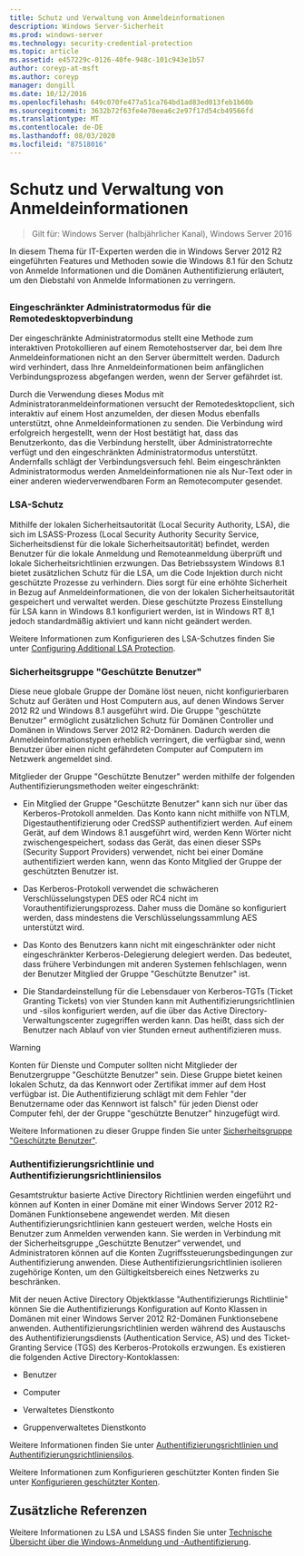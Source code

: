 ```yaml
---
title: Schutz und Verwaltung von Anmeldeinformationen
description: Windows Server-Sicherheit
ms.prod: windows-server
ms.technology: security-credential-protection
ms.topic: article
ms.assetid: e457229c-0126-40fe-948c-101c943e1b57
author: coreyp-at-msft
ms.author: coreyp
manager: dongill
ms.date: 10/12/2016
ms.openlocfilehash: 649c070fe477a51ca764bd1ad83ed013feb1b60b
ms.sourcegitcommit: 3632b72f63fe4e70eea6c2e97f17d54cb49566fd
ms.translationtype: MT
ms.contentlocale: de-DE
ms.lasthandoff: 08/03/2020
ms.locfileid: "87518016"
---
```

# <a name="credentials-protection-and-management"></a>Schutz und Verwaltung von Anmeldeinformationen

>Gilt für: Windows Server (halbjährlicher Kanal), Windows Server 2016

In diesem Thema für IT-Experten werden die in Windows Server 2012 R2 eingeführten Features und Methoden sowie die Windows 8.1 für den Schutz von Anmelde Informationen und die Domänen Authentifizierung erläutert, um den Diebstahl von Anmelde Informationen zu verringern.

## <a name="BKMK_CredentialsProtectionManagement"></a>
### <a name="restricted-admin-mode-for-remote-desktop-connection"></a>Eingeschränkter Administratormodus für die Remotedesktopverbindung
Der eingeschränkte Administratormodus stellt eine Methode zum interaktiven Protokollieren auf einem Remotehostserver dar, bei dem Ihre Anmeldeinformationen nicht an den Server übermittelt werden. Dadurch wird verhindert, dass Ihre Anmeldeinformationen beim anfänglichen Verbindungsprozess abgefangen werden, wenn der Server gefährdet ist.

Durch die Verwendung dieses Modus mit Administratoranmeldeinformationen versucht der Remotedesktopclient, sich interaktiv auf einem Host anzumelden, der diesen Modus ebenfalls unterstützt, ohne Anmeldeinformationen zu senden. Die Verbindung wird erfolgreich hergestellt, wenn der Host bestätigt hat, dass das Benutzerkonto, das die Verbindung herstellt, über Administratorrechte verfügt und den eingeschränkten Administratormodus unterstützt. Andernfalls schlägt der Verbindungsversuch fehl. Beim eingeschränkten Administratormodus werden Anmeldeinformationen nie als Nur-Text oder in einer anderen wiederverwendbaren Form an Remotecomputer gesendet.

### <a name="lsa-protection"></a>LSA-Schutz
Mithilfe der lokalen Sicherheitsautorität (Local Security Authority, LSA), die sich im LSASS-Prozess (Local Security Authority Security Service, Sicherheitsdienst für die lokale Sicherheitsautorität) befindet, werden Benutzer für die lokale Anmeldung und Remoteanmeldung überprüft und lokale Sicherheitsrichtlinien erzwungen. Das Betriebssystem Windows 8.1 bietet zusätzlichen Schutz für die LSA, um die Code Injektion durch nicht geschützte Prozesse zu verhindern. Dies sorgt für eine erhöhte Sicherheit in Bezug auf Anmeldeinformationen, die von der lokalen Sicherheitsautorität gespeichert und verwaltet werden. Diese geschützte Prozess Einstellung für LSA kann in Windows 8.1 konfiguriert werden, ist in Windows RT 8,1 jedoch standardmäßig aktiviert und kann nicht geändert werden.

Weitere Informationen zum Konfigurieren des LSA-Schutzes finden Sie unter [Configuring Additional LSA Protection](configuring-additional-lsa-protection.md).

### <a name="protected-users-security-group"></a>Sicherheitsgruppe "Geschützte Benutzer"
Diese neue globale Gruppe der Domäne löst neuen, nicht konfigurierbaren Schutz auf Geräten und Host Computern aus, auf denen Windows Server 2012 R2 und Windows 8.1 ausgeführt wird. Die Gruppe "geschützte Benutzer" ermöglicht zusätzlichen Schutz für Domänen Controller und Domänen in Windows Server 2012 R2-Domänen. Dadurch werden die Anmeldeinformationstypen erheblich verringert, die verfügbar sind, wenn Benutzer über einen nicht gefährdeten Computer auf Computern im Netzwerk angemeldet sind.

Mitglieder der Gruppe "Geschützte Benutzer" werden mithilfe der folgenden Authentifizierungsmethoden weiter eingeschränkt:

-   Ein Mitglied der Gruppe "Geschützte Benutzer" kann sich nur über das Kerberos-Protokoll anmelden. Das Konto kann nicht mithilfe von NTLM, Digestauthentifizierung oder CredSSP authentifiziert werden. Auf einem Gerät, auf dem Windows 8.1 ausgeführt wird, werden Kenn Wörter nicht zwischengespeichert, sodass das Gerät, das einen dieser SSPs (Security Support Providers) verwendet, nicht bei einer Domäne authentifiziert werden kann, wenn das Konto Mitglied der Gruppe der geschützten Benutzer ist.

-   Das Kerberos-Protokoll verwendet die schwächeren Verschlüsselungstypen DES oder RC4 nicht im Vorauthentifizierungsprozess. Daher muss die Domäne so konfiguriert werden, dass mindestens die Verschlüsselungssammlung AES unterstützt wird.

-   Das Konto des Benutzers kann nicht mit eingeschränkter oder nicht eingeschränkter Kerberos-Delegierung delegiert werden. Das bedeutet, dass frühere Verbindungen mit anderen Systemen fehlschlagen, wenn der Benutzer Mitglied der Gruppe "Geschützte Benutzer" ist.

-   Die Standardeinstellung für die Lebensdauer von Kerberos-TGTs (Ticket Granting Tickets) von vier Stunden kann mit Authentifizierungsrichtlinien und -silos konfiguriert werden, auf die über das Active Directory-Verwaltungscenter zugegriffen werden kann. Das heißt, dass sich der Benutzer nach Ablauf von vier Stunden erneut authentifizieren muss.

> [!WARNING]
> Konten für Dienste und Computer sollten nicht Mitglieder der Benutzergruppe "Geschützte Benutzer" sein. Diese Gruppe bietet keinen lokalen Schutz, da das Kennwort oder Zertifikat immer auf dem Host verfügbar ist. Die Authentifizierung schlägt mit dem Fehler "der Benutzername oder das Kennwort ist falsch" für jeden Dienst oder Computer fehl, der der Gruppe "geschützte Benutzer" hinzugefügt wird.

Weitere Informationen zu dieser Gruppe finden Sie unter [Sicherheitsgruppe "Geschützte Benutzer"](protected-users-security-group.md).

### <a name="authentication-policy-and-authentication-policy-silos"></a>Authentifizierungsrichtlinie und Authentifizierungsrichtliniensilos
Gesamtstruktur basierte Active Directory Richtlinien werden eingeführt und können auf Konten in einer Domäne mit einer Windows Server 2012 R2-Domänen Funktionsebene angewendet werden. Mit diesen Authentifizierungsrichtlinien kann gesteuert werden, welche Hosts ein Benutzer zum Anmelden verwenden kann. Sie werden in Verbindung mit der Sicherheitsgruppe „Geschützte Benutzer“ verwendet, und Administratoren können auf die Konten Zugriffssteuerungsbedingungen zur Authentifizierung anwenden. Diese Authentifizierungsrichtlinien isolieren zugehörige Konten, um den Gültigkeitsbereich eines Netzwerks zu beschränken.

Mit der neuen Active Directory Objektklasse "Authentifizierungs Richtlinie" können Sie die Authentifizierungs Konfiguration auf Konto Klassen in Domänen mit einer Windows Server 2012 R2-Domänen Funktionsebene anwenden. Authentifizierungsrichtlinien werden während des Austauschs des Authentifizierungsdiensts (Authentication Service, AS) und des Ticket-Granting Service (TGS) des Kerberos-Protokolls erzwungen. Es existieren die folgenden Active Directory-Kontoklassen:

-   Benutzer

-   Computer

-   Verwaltetes Dienstkonto

-   Gruppenverwaltetes Dienstkonto

Weitere Informationen finden Sie unter [Authentifizierungsrichtlinien und Authentifizierungsrichtliniensilos](authentication-policies-and-authentication-policy-silos.md).

Weitere Informationen zum Konfigurieren geschützter Konten finden Sie unter [Konfigurieren geschützter Konten](https://docs.microsoft.com/windows-server/identity/ad-ds/manage/how-to-configure-protected-accounts).

## <a name="additional-references"></a>Zusätzliche Referenzen
Weitere Informationen zu LSA und LSASS finden Sie unter [Technische Übersicht über die Windows-Anmeldung und -Authentifizierung](https://technet.microsoft.com/library/dn169029(v=ws.10).aspx).




